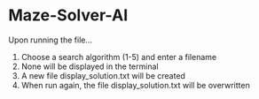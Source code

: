 # Maze-Solver-AI
Upon running the file...
1. Choose a search algorithm (1-5) and enter a filename
2. None will be displayed in the terminal
3. A new file display_solution.txt will be created
4. When run again, the file display_solution.txt will be overwritten
